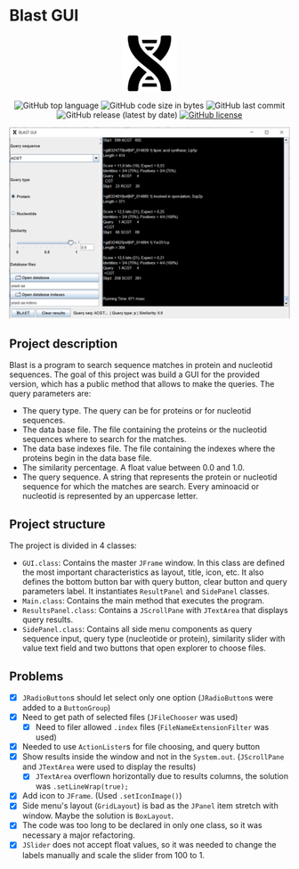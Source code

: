 # Blast GUI

<p align="center"><img width="100" src="./assets/dna.png" alt="Blast GUI logo"></p>

<p align="center">
<img alt="GitHub top language" src="https://img.shields.io/github/languages/top/olegbrz/Blast-GUI">
<img alt="GitHub code size in bytes" src="https://img.shields.io/github/languages/code-size/olegbrz/Blast-GUI">
<img alt="GitHub last commit" src="https://img.shields.io/github/last-commit/olegbrz/Blast-GUI">
<img alt="GitHub release (latest by date)" src="https://img.shields.io/github/v/release/olegbrz/Blast-GUI">
<a href="https://github.com/olegbrz/Blast-GUI"><img alt="GitHub license" src="https://img.shields.io/github/license/olegbrz/Blast-GUI"></a>

</p>

![screenshot](assets/screenshot.png)

## Project description

Blast is a program to search sequence matches in protein and nucleotid sequences. The goal of
this project was build a GUI for the provided version, which has a public method that allows to
make the queries. The query parameters are:
- The query type. The query can be for proteins or for nucleotid sequences.
- The data base file. The file containing the proteins or the nucleotid sequences where to
search for the matches.
- The data base indexes file. The file containing the indexes where the proteins begin in the
data base file.
- The similarity percentage. A float value between 0.0 and 1.0.
- The query sequence. A string that represents the protein or nucleotid sequence for which
the matches are search. Every aminoacid or nucleotid is represented by an uppercase letter.
  
## Project structure

The project is divided in 4 classes:

- `GUI.class`: Contains the master `JFrame` window. In this class are defined the most important characteristics as layout, title, icon, etc. It also defines the bottom button bar with query button, clear button and query parameters label. It instantiates `ResultPanel` and `SidePanel` classes.
- `Main.class`: Contains the main method that executes the program.
- `ResultsPanel.class`: Contains a `JScrollPane` with `JTextArea` that displays query results.
- `SidePanel.class`: Contains all side menu components as query sequence input, query type (nucleotide or protein), similarity slider with value text field and two buttons that open explorer to choose files.

## Problems

- [x] `JRadioButton`s should let select only one option (`JRadioButton`s were added to a `ButtonGroup`)
- [x] Need to get path of selected files (`JFileChooser` was used)
    - [x] Need to filer allowed `.index` files (`FileNameExtensionFilter` was used)
- [x] Needed to use `ActionLister`s for file choosing, and query button
- [x] Show results inside the window and not in the `System.out`. (`JScrollPane` and `JTextArea` were used to display the results)
    - [x] `JTextArea` overflown horizontally due to results columns, the solution was `.setLineWrap(true);`
- [x] Add icon to `JFrame`. (Used `.setIconImage()`)
- [x] Side menu's layout (`GridLayout`) is bad as the `JPanel` item stretch with window. Maybe the solution is `BoxLayout`.
- [x] The code was too long to be declared in only one class, so it was necessary a major refactoring.
- [x] ``JSlider`` does not accept float values, so it was needed to change the labels manually and scale the slider from 100 to 1.